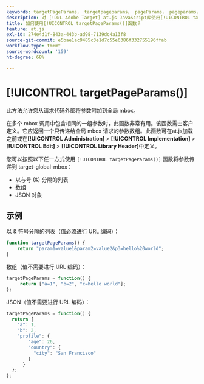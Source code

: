```yaml
---
keywords: targetPageParams， targetpageparams， pageParams， pageparams，页面参数，页面参数， at.js，函数，函数， targetPageParams0
description: 对 [!DNL Adobe Target] at.js JavaScript库使用[!UICONTROL targetPageParams()]函数可将参数从请求代码外部附加到全局mbox。
title: 如何使用[!UICONTROL targetPageParams()]函数？
feature: at.js
exl-id: 274e4d1f-843a-443b-ad98-7139dc4a13f8
source-git-commit: e5bae1ac9485c3e1d7c55e6386f332755196ffab
workflow-type: tm+mt
source-wordcount: '159'
ht-degree: 68%

---
```


# [!UICONTROL targetPageParams()]

此方法允许您从请求代码外部将参数附加到全局 mbox。

在多个 mbox 调用中包含相同的一组参数时，此函数非常有用。该函数需由客户定义。它应返回一个只传递给全局 mbox 请求的参数数组。此函数可在at.js加载之前或在&#x200B;**[!UICONTROL Administration]** > **[!UICONTROL Implementation]** > **[!UICONTROL Edit]** > **[!UICONTROL Library Header]**&#x200B;中定义。

您可以按照以下任一方式使用 `[!UICONTROL targetPageParams()]` 函数将参数传递到 target-global-mbox：

* 以与号 (&amp;) 分隔的列表
* 数组
* JSON 对象

## 示例

以 &amp; 符号分隔的列表（值必须进行 URL 编码）：

```javascript {line-numbers="true"}
function targetPageParams() { 
    return "param1=value1&param2=value2&p3=hello%20world"; 
}
```

数组（值不需要进行 URL 编码）：

```javascript {line-numbers="true"}
targetPageParams = function() { 
     return ["a=1", "b=2", "c=hello world"]; 
};
```

JSON（值不需要进行 URL 编码）：

```javascript {line-numbers="true"}
targetPageParams = function() { 
  return { 
    "a": 1, 
    "b": 2, 
    "profile": { 
        "age": 26, 
        "country": { 
          "city": "San Francisco" 
        } 
      } 
  }; 
};
```
